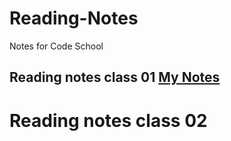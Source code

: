 # Reading-Notes
Notes for Code School

## Reading notes class 01 [My Notes](https://github.com/Gstilla/Reading-Notes/blob/main/Gstilla.md)

# Reading notes class 02

